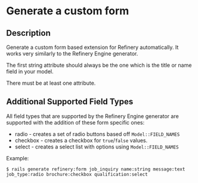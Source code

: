 # Generate a custom form

## Description

Generate a custom form based extension for Refinery automatically. It works very similarly to the Refinery Engine generator.

The first string attribute should always be the one which is the title or name field in your model.

There must be at least one attribute.

## Additional Supported Field Types

All field types that are supported by the Refinery Engine generator are
supported with the addition of these form specific ones:

* radio - creates a set of radio buttons based off `Model::FIELD_NAMES`
* checkbox - creates a checkbox for `true`/`false` values.
* select - creates a select list with options using `Model::FIELD_NAMES`

Example:

```shell
$ rails generate refinery:form job_inquiry name:string message:text job_type:radio brochure:checkbox qualification:select
```